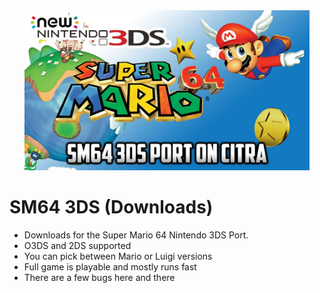 <div align="center"><a href="https://github.com/TomTalker/sm64_3ds-downloads"><img src="https://raw.githubusercontent.com/TomTalker/sm64_3ds-downloads/master/rsc/sm64.jpg" height="256px"></a></div>

# SM64 3DS (Downloads)
- Downloads for the Super Mario 64 Nintendo 3DS Port.
- O3DS and 2DS supported
- You can pick between Mario or Luigi versions
- Full game is playable and mostly runs fast
- There are a few bugs here and there
